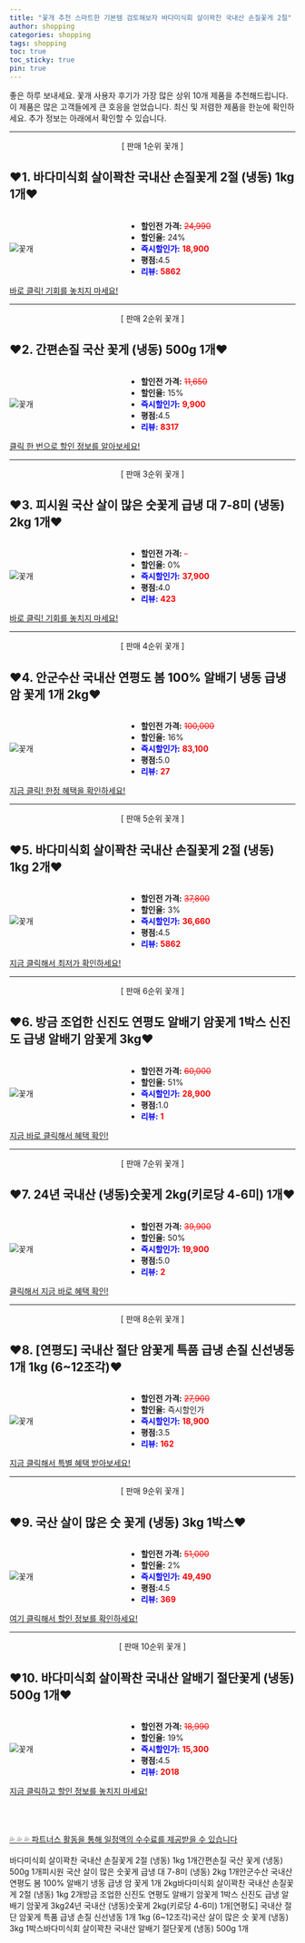 ```yaml
---
title: "꽃개 추천 스마트한 기본템 검토해보자 바다미식회 살이꽉찬 국내산 손질꽃게 2절"
author: shopping
categories: shopping
tags: shopping
toc: true
toc_sticky: true
pin: true
---
```

좋은 하루 보내세요.  꽃개 사용자 후기가 가장 많은 상위 10개 제품을 추천해드립니다. 이 제품은 많은 고객들에게 큰 호응을 얻었습니다. 최신 및 저렴한 제품을 한눈에 확인하세요. 추가 정보는 아래에서 확인할 수 있습니다.

---
<p class="toplist" style="margin: 0 auto; display: block; width: fit-content;">[ 판매 1순위 꽃개 ]</p>

<h2><strong>❤️1. 바다미식회 살이꽉찬 국내산 손질꽃게 2절 (냉동) 1kg 1개❤️</strong></h2>

<div style="display: flex; align-items: center;">
    <div style="flex: 0.4;">
        <img src="https://thumbnail7.coupangcdn.com/thumbnails/remote/230x230ex/image/retail/images/1748716677008571-b998c8bf-1a57-41a1-88cb-62ce4c6eb927.jpg" alt="꽃개" style="max-width: 100%;">
    </div>
    <div style="flex: 0.6; margin-left: 10px;">
        <ul>
            <li><strong>할인전 가격:</strong> <del style="color: red;">24,990</del></li>
            <li><strong>할인율:</strong> 24%</li>
            <li><span style='color:blue'><strong>즉시할인가:</strong></span> <span style='color:red'><strong>18,900</strong></span></li>
            <li><strong>평점:</strong>4.5</li>
            <li><span style='color:blue'><strong>리뷰:</strong></span> <span style='color:red'><strong>5862</strong></span></li>
        </ul>
    </div>
</div>
<div class="center">
    <a href="https://selin100587.github.io?lptag=AF9450613&subid=githubio&pageKey=7216950686&traceid=V0-153&itemId=18278672773&vendorItemId=85424674675" class="myButton">
        바로 클릭! 기회를 놓치지 마세요!
    </a>
</div>


---
<p class="toplist" style="margin: 0 auto; display: block; width: fit-content;">[ 판매 2순위 꽃개 ]</p>

<h2><strong>❤️2. 간편손질 국산 꽃게 (냉동) 500g 1개❤️</strong></h2>

<div style="display: flex; align-items: center;">
    <div style="flex: 0.4;">
        <img src="https://thumbnail10.coupangcdn.com/thumbnails/remote/230x230ex/image/retail/images/4432940134455795-d0b84da3-dfca-4903-acdd-868d2ee2dfb4.jpg" alt="꽃개" style="max-width: 100%;">
    </div>
    <div style="flex: 0.6; margin-left: 10px;">
        <ul>
            <li><strong>할인전 가격:</strong> <del style="color: red;">11,650</del></li>
            <li><strong>할인율:</strong> 15%</li>
            <li><span style='color:blue'><strong>즉시할인가:</strong></span> <span style='color:red'><strong>9,900</strong></span></li>
            <li><strong>평점:</strong>4.5</li>
            <li><span style='color:blue'><strong>리뷰:</strong></span> <span style='color:red'><strong>8317</strong></span></li>
        </ul>
    </div>
</div>
<div class="center">
    <a href="https://selin100587.github.io?lptag=AF9450613&subid=githubio&pageKey=5047640513&traceid=V0-153&itemId=6804269784&vendorItemId=74096955714" class="myButton">
        클릭 한 번으로 할인 정보를 알아보세요!
    </a>
</div>


---
<p class="toplist" style="margin: 0 auto; display: block; width: fit-content;">[ 판매 3순위 꽃개 ]</p>

<h2><strong>❤️3. 피시원 국산 살이 많은 숫꽃게 급냉 대 7-8미 (냉동) 2kg 1개❤️</strong></h2>

<div style="display: flex; align-items: center;">
    <div style="flex: 0.4;">
        <img src="https://thumbnail9.coupangcdn.com/thumbnails/remote/230x230ex/image/retail/images/2022/10/21/16/1/ec3be661-d31f-43f3-ab8f-0e966dc00a0a.jpg" alt="꽃개" style="max-width: 100%;">
    </div>
    <div style="flex: 0.6; margin-left: 10px;">
        <ul>
            <li><strong>할인전 가격:</strong> <del style="color: red;">-</del></li>
            <li><strong>할인율:</strong> 0%</li>
            <li><span style='color:blue'><strong>즉시할인가:</strong></span> <span style='color:red'><strong>37,900</strong></span></li>
            <li><strong>평점:</strong>4.0</li>
            <li><span style='color:blue'><strong>리뷰:</strong></span> <span style='color:red'><strong>423</strong></span></li>
        </ul>
    </div>
</div>
<div class="center">
    <a href="https://selin100587.github.io?lptag=AF9450613&subid=githubio&pageKey=6859936828&traceid=V0-153&itemId=16373630707&vendorItemId=83565118291" class="myButton">
        바로 클릭! 기회를 놓치지 마세요!
    </a>
</div>


---
<p class="toplist" style="margin: 0 auto; display: block; width: fit-content;">[ 판매 4순위 꽃개 ]</p>

<h2><strong>❤️4. 안군수산 국내산 연평도 봄 100% 알배기 냉동 급냉 암 꽃게 1개 2kg❤️</strong></h2>

<div style="display: flex; align-items: center;">
    <div style="flex: 0.4;">
        <img src="https://thumbnail9.coupangcdn.com/thumbnails/remote/230x230ex/image/vendor_inventory/bc18/4bc66f22fe382959afa5574feb6d9fb1855d74b6871ccfe1a3b4a97cd938.png" alt="꽃개" style="max-width: 100%;">
    </div>
    <div style="flex: 0.6; margin-left: 10px;">
        <ul>
            <li><strong>할인전 가격:</strong> <del style="color: red;">100,000</del></li>
            <li><strong>할인율:</strong> 16%</li>
            <li><span style='color:blue'><strong>즉시할인가:</strong></span> <span style='color:red'><strong>83,100</strong></span></li>
            <li><strong>평점:</strong>5.0</li>
            <li><span style='color:blue'><strong>리뷰:</strong></span> <span style='color:red'><strong>27</strong></span></li>
        </ul>
    </div>
</div>
<div class="center">
    <a href="https://selin100587.github.io?lptag=AF9450613&subid=githubio&pageKey=8229724386&traceid=V0-153&itemId=23682948365&vendorItemId=90708146602" class="myButton">
        지금 클릭! 한정 혜택을 확인하세요!
    </a>
</div>


---
<p class="toplist" style="margin: 0 auto; display: block; width: fit-content;">[ 판매 5순위 꽃개 ]</p>

<h2><strong>❤️5. 바다미식회 살이꽉찬 국내산 손질꽃게 2절 (냉동) 1kg 2개❤️</strong></h2>

<div style="display: flex; align-items: center;">
    <div style="flex: 0.4;">
        <img src="https://thumbnail10.coupangcdn.com/thumbnails/remote/230x230ex/image/retail/images/0eb2cd49-773e-4c53-8e66-8252bc42ce82112265404135347530.png" alt="꽃개" style="max-width: 100%;">
    </div>
    <div style="flex: 0.6; margin-left: 10px;">
        <ul>
            <li><strong>할인전 가격:</strong> <del style="color: red;">37,800</del></li>
            <li><strong>할인율:</strong> 3%</li>
            <li><span style='color:blue'><strong>즉시할인가:</strong></span> <span style='color:red'><strong>36,660</strong></span></li>
            <li><strong>평점:</strong>4.5</li>
            <li><span style='color:blue'><strong>리뷰:</strong></span> <span style='color:red'><strong>5862</strong></span></li>
        </ul>
    </div>
</div>
<div class="center">
    <a href="https://selin100587.github.io?lptag=AF9450613&subid=githubio&pageKey=7216950686&traceid=V0-153&itemId=19233040723&vendorItemId=86349512972" class="myButton">
        지금 클릭해서 최저가 확인하세요!
    </a>
</div>


---
<p class="toplist" style="margin: 0 auto; display: block; width: fit-content;">[ 판매 6순위 꽃개 ]</p>

<h2><strong>❤️6. 방금 조업한 신진도 연평도 알배기 암꽃게 1박스 신진도 급냉 알배기 암꽃게 3kg❤️</strong></h2>

<div style="display: flex; align-items: center;">
    <div style="flex: 0.4;">
        <img src="https://thumbnail6.coupangcdn.com/thumbnails/remote/230x230ex/image/vendor_inventory/93e8/84fb4815575c3d9bb6fc3b565720153d32995e4846dbe794e559189f804b.png" alt="꽃개" style="max-width: 100%;">
    </div>
    <div style="flex: 0.6; margin-left: 10px;">
        <ul>
            <li><strong>할인전 가격:</strong> <del style="color: red;">60,000</del></li>
            <li><strong>할인율:</strong> 51%</li>
            <li><span style='color:blue'><strong>즉시할인가:</strong></span> <span style='color:red'><strong>28,900</strong></span></li>
            <li><strong>평점:</strong>1.0</li>
            <li><span style='color:blue'><strong>리뷰:</strong></span> <span style='color:red'><strong>1</strong></span></li>
        </ul>
    </div>
</div>
<div class="center">
    <a href="https://selin100587.github.io?lptag=AF9450613&subid=githubio&pageKey=8202840404&traceid=V0-153&itemId=23519302059&vendorItemId=90664374658" class="myButton">
        지금 바로 클릭해서 혜택 확인!
    </a>
</div>


---
<p class="toplist" style="margin: 0 auto; display: block; width: fit-content;">[ 판매 7순위 꽃개 ]</p>

<h2><strong>❤️7. 24년 국내산 (냉동)숫꽃게 2kg(키로당 4-6미) 1개❤️</strong></h2>

<div style="display: flex; align-items: center;">
    <div style="flex: 0.4;">
        <img src="https://thumbnail8.coupangcdn.com/thumbnails/remote/230x230ex/image/vendor_inventory/4b40/0c4990a0491c1b826048838c96c7f08c1f0c2e8c02d386ece1956cddbe94.jpg" alt="꽃개" style="max-width: 100%;">
    </div>
    <div style="flex: 0.6; margin-left: 10px;">
        <ul>
            <li><strong>할인전 가격:</strong> <del style="color: red;">39,900</del></li>
            <li><strong>할인율:</strong> 50%</li>
            <li><span style='color:blue'><strong>즉시할인가:</strong></span> <span style='color:red'><strong>19,900</strong></span></li>
            <li><strong>평점:</strong>5.0</li>
            <li><span style='color:blue'><strong>리뷰:</strong></span> <span style='color:red'><strong>2</strong></span></li>
        </ul>
    </div>
</div>
<div class="center">
    <a href="https://selin100587.github.io?lptag=AF9450613&subid=githubio&pageKey=8209549114&traceid=V0-153&itemId=23559614159&vendorItemId=86960617421" class="myButton">
        클릭해서 지금 바로 혜택 확인!
    </a>
</div>


---
<p class="toplist" style="margin: 0 auto; display: block; width: fit-content;">[ 판매 8순위 꽃개 ]</p>

<h2><strong>❤️8. [연평도] 국내산 절단 암꽃게 특품 급냉 손질 신선냉동 1개 1kg (6~12조각)❤️</strong></h2>

<div style="display: flex; align-items: center;">
    <div style="flex: 0.4;">
        <img src="https://thumbnail10.coupangcdn.com/thumbnails/remote/230x230ex/image/vendor_inventory/a1fd/4965210b0eaf7d45b8815c409a185f21edadc96a0db4e7072ee7078af2a9.jpg" alt="꽃개" style="max-width: 100%;">
    </div>
    <div style="flex: 0.6; margin-left: 10px;">
        <ul>
            <li><strong>할인전 가격:</strong> <del style="color: red;">27,900</del></li>
            <li><strong>할인율:</strong> 즉시할인가</li>
            <li><span style='color:blue'><strong>즉시할인가:</strong></span> <span style='color:red'><strong>18,900</strong></span></li>
            <li><strong>평점:</strong>3.5</li>
            <li><span style='color:blue'><strong>리뷰:</strong></span> <span style='color:red'><strong>162</strong></span></li>
        </ul>
    </div>
</div>
<div class="center">
    <a href="https://selin100587.github.io?lptag=AF9450613&subid=githubio&pageKey=7998695363&traceid=V0-153&itemId=22262475484&vendorItemId=89308174130" class="myButton">
        지금 클릭해서 특별 혜택 받아보세요!
    </a>
</div>


---
<p class="toplist" style="margin: 0 auto; display: block; width: fit-content;">[ 판매 9순위 꽃개 ]</p>

<h2><strong>❤️9. 국산 살이 많은 숫 꽃게 (냉동) 3kg 1박스❤️</strong></h2>

<div style="display: flex; align-items: center;">
    <div style="flex: 0.4;">
        <img src="https://thumbnail6.coupangcdn.com/thumbnails/remote/230x230ex/image/retail/images/2020/12/16/19/2/e90a00d8-3c14-4587-8a18-8c3cd520786c.jpg" alt="꽃개" style="max-width: 100%;">
    </div>
    <div style="flex: 0.6; margin-left: 10px;">
        <ul>
            <li><strong>할인전 가격:</strong> <del style="color: red;">51,000</del></li>
            <li><strong>할인율:</strong> 2%</li>
            <li><span style='color:blue'><strong>즉시할인가:</strong></span> <span style='color:red'><strong>49,490</strong></span></li>
            <li><strong>평점:</strong>4.5</li>
            <li><span style='color:blue'><strong>리뷰:</strong></span> <span style='color:red'><strong>369</strong></span></li>
        </ul>
    </div>
</div>
<div class="center">
    <a href="https://selin100587.github.io?lptag=AF9450613&subid=githubio&pageKey=4623580623&traceid=V0-153&itemId=5734124592&vendorItemId=73032837077" class="myButton">
        여기 클릭해서 할인 정보를 확인하세요!
    </a>
</div>


---
<p class="toplist" style="margin: 0 auto; display: block; width: fit-content;">[ 판매 10순위 꽃개 ]</p>

<h2><strong>❤️10. 바다미식회 살이꽉찬 국내산 알배기 절단꽃게 (냉동) 500g 1개❤️</strong></h2>

<div style="display: flex; align-items: center;">
    <div style="flex: 0.4;">
        <img src="https://thumbnail6.coupangcdn.com/thumbnails/remote/230x230ex/image/retail/images/2023/03/20/18/8/e092d819-a991-4f0e-99a0-3aa3c7ff9b4c.jpg" alt="꽃개" style="max-width: 100%;">
    </div>
    <div style="flex: 0.6; margin-left: 10px;">
        <ul>
            <li><strong>할인전 가격:</strong> <del style="color: red;">18,990</del></li>
            <li><strong>할인율:</strong> 19%</li>
            <li><span style='color:blue'><strong>즉시할인가:</strong></span> <span style='color:red'><strong>15,300</strong></span></li>
            <li><strong>평점:</strong>4.5</li>
            <li><span style='color:blue'><strong>리뷰:</strong></span> <span style='color:red'><strong>2018</strong></span></li>
        </ul>
    </div>
</div>
<div class="center">
    <a href="https://selin100587.github.io?lptag=AF9450613&subid=githubio&pageKey=7216950675&traceid=V0-153&itemId=18278672698&vendorItemId=85424674605" class="myButton">
        지금 클릭하고 할인 정보를 놓치지 마세요!
    </a>
</div>

<br><br><br>[💦 💦 💦 파트너스 활동을 통해 일정액의 수수료를 제공받을 수 있습니다](https://link.coupang.com/a/bcpT2c)<br><br>바다미식회 살이꽉찬 국내산 손질꽃게 2절 (냉동) 1kg 1개간편손질 국산 꽃게 (냉동) 500g 1개피시원 국산 살이 많은 숫꽃게 급냉 대 7-8미 (냉동) 2kg 1개안군수산 국내산 연평도 봄 100% 알배기 냉동 급냉 암 꽃게 1개 2kg바다미식회 살이꽉찬 국내산 손질꽃게 2절 (냉동) 1kg 2개방금 조업한 신진도 연평도 알배기 암꽃게 1박스 신진도 급냉 알배기 암꽃게 3kg24년 국내산 (냉동)숫꽃게 2kg(키로당 4-6미) 1개[연평도] 국내산 절단 암꽃게 특품 급냉 손질 신선냉동 1개 1kg (6~12조각)국산 살이 많은 숫 꽃게 (냉동) 3kg 1박스바다미식회 살이꽉찬 국내산 알배기 절단꽃게 (냉동) 500g 1개